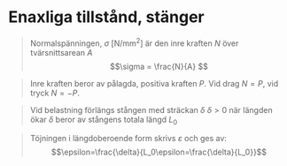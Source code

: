 # Enaxliga tillstånd, stänger

> Normalspänningen, $\sigma$ [$\text{N/mm}^2$] är den inre kraften $N$ över tvärsnittsarean $A$
> $$\sigma = \frac{N}{A} $$


> Inre kraften beror av pålagda, positiva kraften $P$. Vid drag $N=P$, vid tryck $N=-P$.


> Vid belastning förlängs stången med sträckan $\delta$
> $\delta\gt 0$ när längden ökar
> $\delta$ beror av stångens totala längd $L_0$


> Töjningen i längdoberoende form skrivs $\varepsilon$ och ges av:
> $$\epsilon=\frac{\delta}{L_0\epsilon=\frac{\delta}{L_0}}$$
